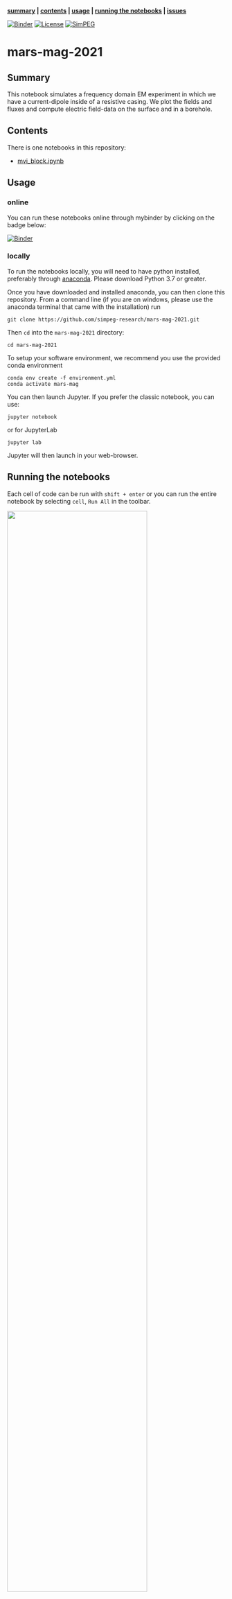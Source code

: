 **[summary](#summary) | [contents](#contents) | [usage](#usage) | [running the notebooks](#running-the-notebooks) | [issues](#issues)**

[![Binder](https://mybinder.org/badge.svg)](https://mybinder.org/v2/gh/simpeg-research/mars-mag-2021/main?filepath=mvi_block.ipynb)
[![License](https://img.shields.io/github/license/simpeg-research/mars-mag-2021.svg)](https://github.com/simpeg-research/mars-mag-2021/blob/main/LICENSE)
[![SimPEG](https://img.shields.io/badge/powered%20by-SimPEG-blue.svg)](http://simpeg.xyz)

# mars-mag-2021

## Summary

This notebook simulates a frequency domain EM experiment in which we have a current-dipole inside of a resistive casing. We plot the fields and fluxes and compute electric field-data on the surface and in a borehole. 

## Contents

There is one notebooks in this repository:

- [mvi_block.ipynb](mvi_block.ipynb)

## Usage

### online
You can run these notebooks online through mybinder by clicking on the badge below:

[![Binder](https://mybinder.org/badge.svg)](https://mybinder.org/v2/gh/simpeg-research/mars-mag-2021/main?filepath=mvi_block.ipynb)

### locally
To run the notebooks locally, you will need to have python installed,
preferably through [anaconda](https://www.anaconda.com/download/). Please download 
Python 3.7 or greater. 

Once you have downloaded and installed anaconda, you can then clone this repository. 
From a command line (if you are on windows, please use the anaconda terminal that came with the installation)
run

```
git clone https://github.com/simpeg-research/mars-mag-2021.git
```

Then `cd` into the `mars-mag-2021` directory:

```
cd mars-mag-2021
```

To setup your software environment, we recommend you use the provided conda environment

```
conda env create -f environment.yml
conda activate mars-mag
```

You can then launch Jupyter. If you prefer the classic notebook, you can use:

```
jupyter notebook
```

or for JupyterLab

```
jupyter lab
```

Jupyter will then launch in your web-browser.

## Running the notebooks

Each cell of code can be run with `shift + enter` or you can run the entire notebook by selecting `cell`, `Run All` in the toolbar.

<img src="https://em.geosci.xyz/_images/run_all_cells.png" width=80% align="middle">

For more information on running Jupyter notebooks, see the [Jupyter Documentation](https://jupyter.readthedocs.io/en/latest/)

If you are new to Python, I highly recommend taking a look at:
- [A Whirlwind Tour of Python](https://jakevdp.github.io/WhirlwindTourOfPython/)
- [The Python Data Science Handbook](https://jakevdp.github.io/PythonDataScienceHandbook/)

## Issues

Please [make an issue](https://github.com/simpeg-research/mars-mag-2021/issues) if you encounter any problems while trying to run the notebooks.
